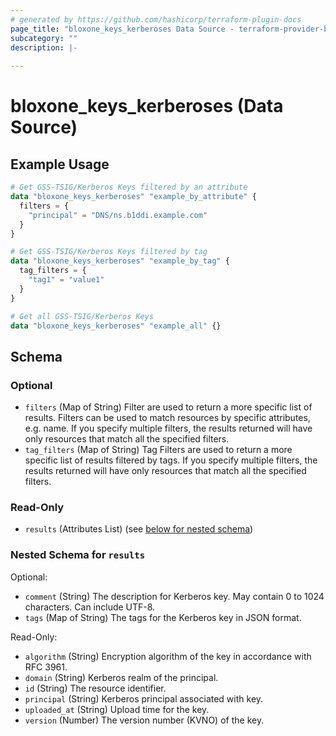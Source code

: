 ```yaml
---
# generated by https://github.com/hashicorp/terraform-plugin-docs
page_title: "bloxone_keys_kerberoses Data Source - terraform-provider-bloxone"
subcategory: ""
description: |-
  
---
```


# bloxone_keys_kerberoses (Data Source)



## Example Usage

```terraform
# Get GSS-TSIG/Kerberos Keys filtered by an attribute
data "bloxone_keys_kerberoses" "example_by_attribute" {
  filters = {
    "principal" = "DNS/ns.b1ddi.example.com"
  }
}

# Get GSS-TSIG/Kerberos Keys filtered by tag
data "bloxone_keys_kerberoses" "example_by_tag" {
  tag_filters = {
    "tag1" = "value1"
  }
}

# Get all GSS-TSIG/Kerberos Keys
data "bloxone_keys_kerberoses" "example_all" {}
```

<!-- schema generated by tfplugindocs -->
## Schema

### Optional

- `filters` (Map of String) Filter are used to return a more specific list of results. Filters can be used to match resources by specific attributes, e.g. name. If you specify multiple filters, the results returned will have only resources that match all the specified filters.
- `tag_filters` (Map of String) Tag Filters are used to return a more specific list of results filtered by tags. If you specify multiple filters, the results returned will have only resources that match all the specified filters.

### Read-Only

- `results` (Attributes List) (see [below for nested schema](#nestedatt--results))

<a id="nestedatt--results"></a>
### Nested Schema for `results`

Optional:

- `comment` (String) The description for Kerberos key. May contain 0 to 1024 characters. Can include UTF-8.
- `tags` (Map of String) The tags for the Kerberos key in JSON format.

Read-Only:

- `algorithm` (String) Encryption algorithm of the key in accordance with RFC 3961.
- `domain` (String) Kerberos realm of the principal.
- `id` (String) The resource identifier.
- `principal` (String) Kerberos principal associated with key.
- `uploaded_at` (String) Upload time for the key.
- `version` (Number) The version number (KVNO) of the key.
